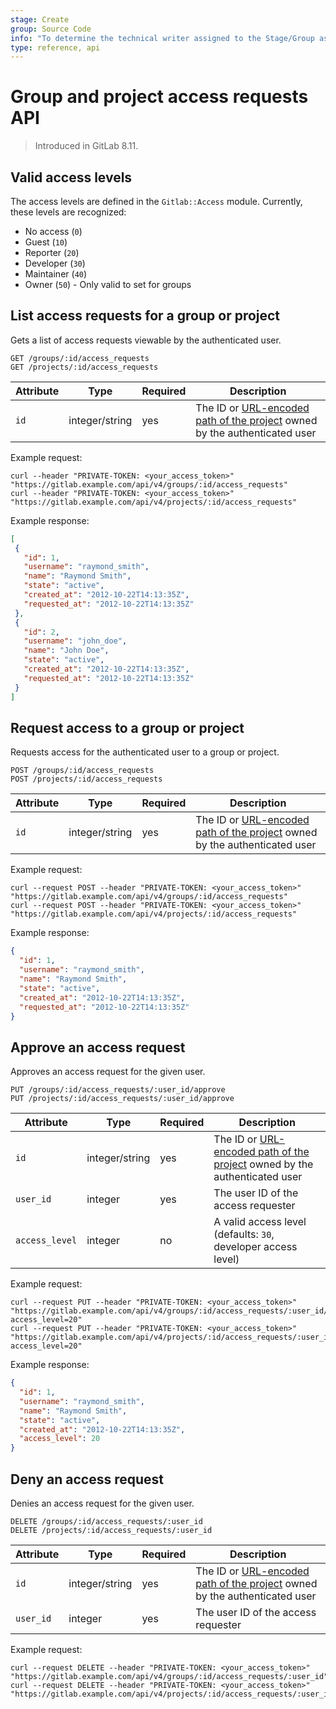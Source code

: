 ```yaml
---
stage: Create
group: Source Code
info: "To determine the technical writer assigned to the Stage/Group associated with this page, see https://about.gitlab.com/handbook/engineering/ux/technical-writing/#assignments"
type: reference, api
---
```


# Group and project access requests API

> Introduced in GitLab 8.11.

## Valid access levels

 The access levels are defined in the `Gitlab::Access` module. Currently, these levels are recognized:

- No access (`0`)
- Guest (`10`)
- Reporter (`20`)
- Developer (`30`)
- Maintainer (`40`)
- Owner (`50`) - Only valid to set for groups

## List access requests for a group or project

Gets a list of access requests viewable by the authenticated user.

```plaintext
GET /groups/:id/access_requests
GET /projects/:id/access_requests
```

| Attribute | Type           | Required | Description |
| --------- | -------------- | -------- | ----------- |
| `id`      | integer/string | yes      | The ID or [URL-encoded path of the project](README.md#namespaced-path-encoding) owned by the authenticated user |

Example request:

```shell
curl --header "PRIVATE-TOKEN: <your_access_token>" "https://gitlab.example.com/api/v4/groups/:id/access_requests"
curl --header "PRIVATE-TOKEN: <your_access_token>" "https://gitlab.example.com/api/v4/projects/:id/access_requests"
```

Example response:

```json
[
 {
   "id": 1,
   "username": "raymond_smith",
   "name": "Raymond Smith",
   "state": "active",
   "created_at": "2012-10-22T14:13:35Z",
   "requested_at": "2012-10-22T14:13:35Z"
 },
 {
   "id": 2,
   "username": "john_doe",
   "name": "John Doe",
   "state": "active",
   "created_at": "2012-10-22T14:13:35Z",
   "requested_at": "2012-10-22T14:13:35Z"
 }
]
```

## Request access to a group or project

Requests access for the authenticated user to a group or project.

```plaintext
POST /groups/:id/access_requests
POST /projects/:id/access_requests
```

| Attribute | Type           | Required | Description |
| --------- | -------------- | -------- | ----------- |
| `id`      | integer/string | yes      | The ID or [URL-encoded path of the project](README.md#namespaced-path-encoding) owned by the authenticated user |

Example request:

```shell
curl --request POST --header "PRIVATE-TOKEN: <your_access_token>" "https://gitlab.example.com/api/v4/groups/:id/access_requests"
curl --request POST --header "PRIVATE-TOKEN: <your_access_token>" "https://gitlab.example.com/api/v4/projects/:id/access_requests"
```

Example response:

```json
{
  "id": 1,
  "username": "raymond_smith",
  "name": "Raymond Smith",
  "state": "active",
  "created_at": "2012-10-22T14:13:35Z",
  "requested_at": "2012-10-22T14:13:35Z"
}
```

## Approve an access request

Approves an access request for the given user.

```plaintext
PUT /groups/:id/access_requests/:user_id/approve
PUT /projects/:id/access_requests/:user_id/approve
```

| Attribute      | Type           | Required | Description |
| -------------- | -------------- | -------- | ----------- |
| `id`           | integer/string | yes      | The ID or [URL-encoded path of the project](README.md#namespaced-path-encoding) owned by the authenticated user |
| `user_id`      | integer        | yes      | The user ID of the access requester                                                                             |
| `access_level` | integer        | no       | A valid access level (defaults: `30`, developer access level)                                                   |

Example request:

```shell
curl --request PUT --header "PRIVATE-TOKEN: <your_access_token>" "https://gitlab.example.com/api/v4/groups/:id/access_requests/:user_id/approve?access_level=20"
curl --request PUT --header "PRIVATE-TOKEN: <your_access_token>" "https://gitlab.example.com/api/v4/projects/:id/access_requests/:user_id/approve?access_level=20"
```

Example response:

```json
{
  "id": 1,
  "username": "raymond_smith",
  "name": "Raymond Smith",
  "state": "active",
  "created_at": "2012-10-22T14:13:35Z",
  "access_level": 20
}
```

## Deny an access request

Denies an access request for the given user.

```plaintext
DELETE /groups/:id/access_requests/:user_id
DELETE /projects/:id/access_requests/:user_id
```

| Attribute | Type           | Required | Description |
| --------- | -------------- | -------- | ----------- |
| `id`      | integer/string | yes      | The ID or [URL-encoded path of the project](README.md#namespaced-path-encoding) owned by the authenticated user |
| `user_id` | integer        | yes      | The user ID of the access requester                                                                             |

Example request:

```shell
curl --request DELETE --header "PRIVATE-TOKEN: <your_access_token>" "https://gitlab.example.com/api/v4/groups/:id/access_requests/:user_id"
curl --request DELETE --header "PRIVATE-TOKEN: <your_access_token>" "https://gitlab.example.com/api/v4/projects/:id/access_requests/:user_id"
```
